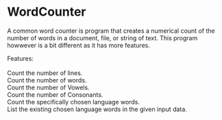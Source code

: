 # WordCounter

A common word counter is program that creates a numerical count of the number of words in a document, file, or string of text. This program howwever is a bit different as it has more features.

Features: </br>
</br>
  Count the number of lines. </br>
  Count the number of words. </br>
  Count the number of Vowels. </br>
  Count the number of Consonants. </br>
  Count the specifically chosen language words. </br>
  List the existing chosen language words in the given input data. </br>
